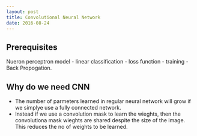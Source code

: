 ```yaml
---
layout: post
title: Convolutional Neural Network
date: 2016-08-24
---
```


Prerequisites
------
Nueron perceptron model - linear classification - loss function - training - Back Propogation.

Why do we need CNN
------
* The number of parmeters learned in regular neural network will grow if we simplye use a fully connected network.
* Instead if we use a convolution mask to learn the wieghts, then the convolutiona mask wieghts are shared despite the size of the image. This reduces the no of weights to be learned.
